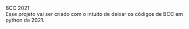 <br>BCC 2021</br>
Esse projeto vai ser criado com o intuito de deixar os códigos de BCC em python de 2021.